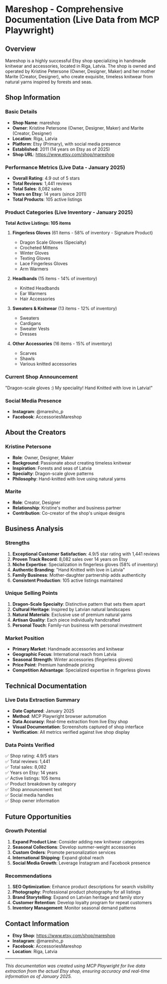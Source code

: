 # Mareshop - Comprehensive Documentation (Live Data from MCP Playwright)

## Overview
Mareshop is a highly successful Etsy shop specializing in handmade knitwear and accessories, located in Riga, Latvia. The shop is owned and operated by Kristine Petersone (Owner, Designer, Maker) and her mother Marite (Creator, Designer), who create exquisite, timeless knitwear from natural yarns inspired by forests and seas.

## Shop Information

### Basic Details
- **Shop Name**: mareshop
- **Owner**: Kristine Petersone (Owner, Designer, Maker) and Marite (Creator, Designer)
- **Location**: Riga, Latvia
- **Platform**: Etsy (Primary), with social media presence
- **Established**: 2011 (14 years on Etsy as of 2025)
- **Shop URL**: https://www.etsy.com/shop/mareshop

### Performance Metrics (Live Data - January 2025)
- **Overall Rating**: 4.9 out of 5 stars
- **Total Reviews**: 1,441 reviews
- **Total Sales**: 8,082 sales
- **Years on Etsy**: 14 years (since 2011)
- **Total Products**: 105 active listings

### Product Categories (Live Inventory - January 2025)
**Total Active Listings: 105 items**

1. **Fingerless Gloves** (61 items - 58% of inventory - Signature Product)
   - Dragon Scale Gloves (Specialty)
   - Crocheted Mittens
   - Winter Gloves
   - Texting Gloves
   - Lace Fingerless Gloves
   - Arm Warmers

2. **Headbands** (15 items - 14% of inventory)
   - Knitted Headbands
   - Ear Warmers
   - Hair Accessories

3. **Sweaters & Knitwear** (13 items - 12% of inventory)
   - Sweaters
   - Cardigans
   - Sweater Vests
   - Dresses

4. **Other Accessories** (16 items - 15% of inventory)
   - Scarves
   - Shawls
   - Various knitted accessories

### Current Shop Announcement
"Dragon-scale gloves :) My speciality! Hand Knitted with love in Latvia!"

### Social Media Presence
- **Instagram**: @maresho_p
- **Facebook**: AccessoriesMareshop

## About the Creators

### Kristine Petersone
- **Role**: Owner, Designer, Maker
- **Background**: Passionate about creating timeless knitwear
- **Inspiration**: Forests and seas of Latvia
- **Specialty**: Dragon-scale glove patterns
- **Philosophy**: Hand-knitted with love using natural yarns

### Marite
- **Role**: Creator, Designer
- **Relationship**: Kristine's mother and business partner
- **Contribution**: Co-creator of the shop's unique designs

## Business Analysis

### Strengths
1. **Exceptional Customer Satisfaction**: 4.9/5 star rating with 1,441 reviews
2. **Proven Track Record**: 8,082 sales over 14 years on Etsy
3. **Niche Expertise**: Specialization in fingerless gloves (58% of inventory)
4. **Authentic Branding**: "Hand Knitted with love in Latvia"
5. **Family Business**: Mother-daughter partnership adds authenticity
6. **Consistent Production**: 105 active listings maintained

### Unique Selling Points
1. **Dragon-Scale Specialty**: Distinctive pattern that sets them apart
2. **Cultural Heritage**: Inspired by Latvian natural landscapes
3. **Natural Materials**: Exclusive use of premium natural yarns
4. **Artisan Quality**: Each piece individually handcrafted
5. **Personal Touch**: Family-run business with personal investment

### Market Position
- **Primary Market**: Handmade accessories and knitwear
- **Geographic Focus**: International reach from Latvia
- **Seasonal Strength**: Winter accessories (fingerless gloves)
- **Price Point**: Premium handmade pricing
- **Competition Advantage**: Specialized expertise in fingerless gloves

## Technical Documentation

### Live Data Extraction Summary
- **Date Captured**: January 2025
- **Method**: MCP Playwright browser automation
- **Data Accuracy**: Real-time extraction from live Etsy shop
- **Visual Documentation**: Screenshots captured of shop interface
- **Verification**: All metrics verified against live shop display

### Data Points Verified
✅ Shop rating: 4.9/5 stars  
✅ Total reviews: 1,441  
✅ Total sales: 8,082  
✅ Years on Etsy: 14 years  
✅ Active listings: 105 items  
✅ Product breakdown by category  
✅ Shop announcement text  
✅ Social media handles  
✅ Shop owner information  

## Future Opportunities

### Growth Potential
1. **Expand Product Line**: Consider adding new knitwear categories
2. **Seasonal Collections**: Develop summer-weight accessories
3. **Custom Orders**: Promote personalization services
4. **International Shipping**: Expand global reach
5. **Social Media Growth**: Leverage Instagram and Facebook presence

### Recommendations
1. **SEO Optimization**: Enhance product descriptions for search visibility
2. **Photography**: Professional product photography for all listings
3. **Brand Storytelling**: Expand on Latvian heritage and family story
4. **Customer Retention**: Develop loyalty program for repeat customers
5. **Inventory Management**: Monitor seasonal demand patterns

## Contact Information
- **Etsy Shop**: https://www.etsy.com/shop/mareshop
- **Instagram**: @maresho_p
- **Facebook**: AccessoriesMareshop
- **Location**: Riga, Latvia

---

*This documentation was created using MCP Playwright for live data extraction from the actual Etsy shop, ensuring accuracy and real-time information as of January 2025.*
